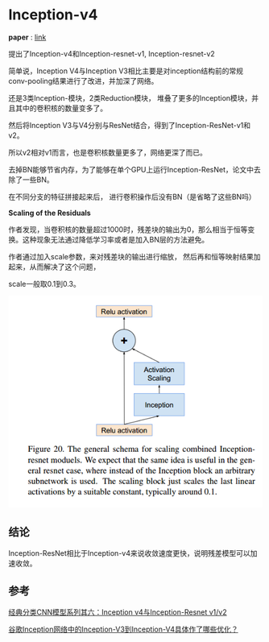 # Inception-v4

__paper__ : [link](http://xxx.itp.ac.cn/abs/1602.07261)





提出了Inception-v4和Inception-resnet-v1, Inception-resnet-v2





简单说，Inception V4与Inception V3相比主要是对inception结构前的常规conv-pooling结果进行了改进，并加深了网络。

还是3类Inception-模块，2类Reduction模块， 堆叠了更多的Inception模块，并且其中的卷积核的数量变多了。







然后将Inception V3与V4分别与ResNet结合，得到了Inception-ResNet-v1和v2。

所以v2相对v1而言，也是卷积核数量更多了，网络更深了而已。





去掉BN能够节省内存，为了能够在单个GPU上运行Inception-ResNet，论文中去除了一些BN。

在不同分支的特征拼接起来后， 进行卷积操作后没有BN（是省略了这些BN吗）







__Scaling of the Residuals__

作者发现，当卷积核的数量超过1000时，残差块的输出为0，那么相当于恒等变换。这种现象无法通过降低学习率或者是加入BN层的方法避免。

作者通过加入scale参数，来对残差块的输出进行缩放， 然后再和恒等映射结果加起来，从而解决了这个问题，

scale一般取0.1到0.3。

![image-20190724192147369](../../../assets/Inception-v4.assert/image-20190724192147369.png)





## 结论

Inception-ResNet相比于Inception-v4来说收敛速度更快，说明残差模型可以加速收敛。







## 参考

[经典分类CNN模型系列其六：Inception v4与Inception-Resnet v1/v2](https://www.jianshu.com/p/006248a3fd7f)

[谷歌Inception网络中的Inception-V3到Inception-V4具体作了哪些优化？](https://www.zhihu.com/question/50370954)